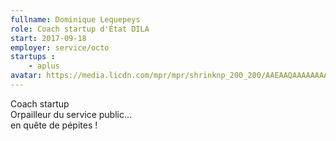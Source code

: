 ```yaml
---
fullname: Dominique Lequepeys
role: Coach startup d'État DILA
start: 2017-09-18
employer: service/octo
startups :
    - aplus
avatar: https://media.licdn.com/mpr/mpr/shrinknp_200_200/AAEAAQAAAAAAAAklAAAAJGFjOTQ0ZTYxLTNiYWYtNGQwZi1iNDFlLWVkYTI2ZjQ5ZDc5YQ.jpg
---
```

Coach startup<br>
Orpailleur du service public...<br>
         en quête de pépites !
